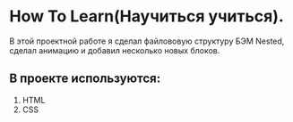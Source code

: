 # How To Learn(Научиться учиться).

В этой проектной работе я сделал файлововую структуру БЭМ Nested, сделал анимацию и добавил несколько новых блоков.

## В проекте используются:

1. HTML
2. CSS
